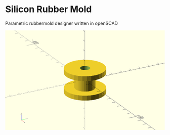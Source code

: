 # Silicon Rubber Mold
Parametric rubbermold designer written in openSCAD


![alt text](https://github.com/lmaag182/rubberMold/blob/master/example.png "Example Render")
